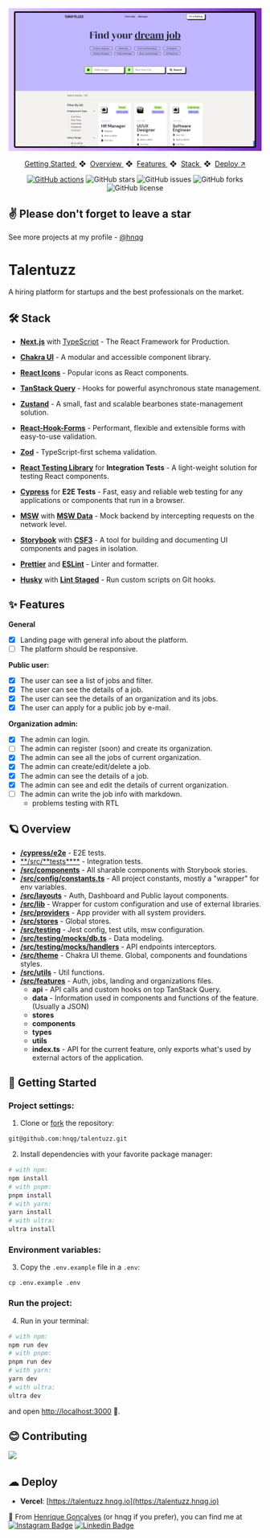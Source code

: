 <div align="center">
<a href="https://talentuzz.hnqg.io">
<img src="public/images/screenshot.png">
</a>
</div>

<p></p>

<div align="center">
    <a href="#-getting-started">
        Getting Started
    </a>
    <span>&nbsp;❖&nbsp;</span>
    <a href="#-overview">
        Overview
    </a>
    <span>&nbsp;❖&nbsp;</span>
    <a href="#-features">
        Features
    </a>
    <span>&nbsp;❖&nbsp;</span>
    <a href="#%EF%B8%8F-stack">
        Stack
    </a>
    <span>&nbsp;❖&nbsp;</span>
    <a href="https://talentuzz.hnqg.io" target="_blank">
        Deploy ↗︎
    </a>
</div>

<div align="center">

[![GitHub actions](https://img.shields.io/endpoint.svg?url=https%3A%2F%2Factions-badge.atrox.dev%2Fhnqg%2Ftalentuzz%2Fbadge%3Fref%3Dmain&style=flat)](https://actions-badge.atrox.dev/hnqg/talentuzz/goto?ref=main)
![GitHub stars](https://img.shields.io/github/stars/hnqg/talentuzz)
![GitHub issues](https://img.shields.io/github/issues/hnqg/talentuzz)
![GitHub forks](https://img.shields.io/github/forks/hnqg/talentuzz)
![GitHub license](https://img.shields.io/github/license/hnqg/talentuzz)

</div>

## ✌ Please don't forget to leave a star

See more projects at my profile - [@hnqg](https://github.com/hnqg)

# Talentuzz

A hiring platform for startups and the best professionals on the market.

## 🛠️ Stack

- **[Next.js](https://nextjs.org/)** with [TypeScript](https://www.typescriptlang.org/) - The React Framework for Production.
- **[Chakra UI](https://chakra-ui.com/)** - A modular and accessible component library.
- **[React Icons](https://react-icons.github.io/react-icons/)** - Popular icons as React components.
- **[TanStack Query](https://tanstack.com/query/latest)** - Hooks for powerful asynchronous state management.
- **[Zustand](https://github.com/pmndrs/zustand)** - A small, fast and scalable bearbones state-management solution.
- **[React-Hook-Forms](https://react-hook-form.com/)** - Performant, flexible and extensible forms with easy-to-use validation.
- **[Zod](https://zod.dev/)** - TypeScript-first schema validation.

- **[React Testing Library](https://testing-library.com/docs/)** for **Integration Tests** - A light-weight solution for testing React components.
- **[Cypress](https://www.cypress.io/)** for **E2E Tests** - Fast, easy and reliable web testing for any applications or components that run in a browser.
- **[MSW](https://mswjs.io/)** with **[MSW Data](https://github.com/mswjs/data)** - Mock backend by intercepting requests on the network level.
- **[Storybook](https://storybook.js.org/)** with **[CSF3](https://storybook.js.org/blog/component-story-format-3-0/)** - A tool for building and documenting UI components and pages in isolation.

- **[Prettier](https://prettier.io/)** and **[ESLint](https://eslint.org/)** - Linter and formatter.
- **[Husky](https://github.com/typicode/husky)** with **[Lint Staged](https://github.com/okonet/lint-staged)** - Run custom scripts on Git hooks.

## ✨ Features

**General**

- [x] Landing page with general info about the platform.
- [ ] The platform should be responsive.

**Public user:**

- [x] The user can see a list of jobs and filter.
- [x] The user can see the details of a job.
- [x] The user can see the details of an organization and its jobs.
- [x] The user can apply for a public job by e-mail.

**Organization admin:**

- [x] The admin can login.
- [ ] The admin can register (soon) and create its organization.
- [x] The admin can see all the jobs of current organization.
- [x] The admin can create/edit/delete a job.
- [x] The admin can see the details of a job.
- [x] The admin can see and edit the details of current organization.
- [ ] The admin can write the job info with markdown.
  - problems testing with RTL

## 🪐 Overview

- [**/cypress/e2e**](https://github.com/hnqg/talentuzz/tree/main/cypress/e2e) - E2E tests.
- [**/src/**tests\*\*\*\*](https://github.com/hnqg/talentuzz/tree/main/src/__tests__) - Integration tests.
- [**/src/components**](https://github.com/hnqg/talentuzz/tree/main/src/components) - All sharable components with Storybook stories.
- [**/src/config/constants.ts**](https://github.com/hnqg/talentuzz/tree/main/src/config/constants.ts) - All project constants, mostly a "wrapper" for env variables.
- [**/src/layouts**](https://github.com/hnqg/talentuzz/tree/main/src/layouts) - Auth, Dashboard and Public layout components.
- [**/src/lib**](https://github.com/hnqg/talentuzz/tree/main/src/lib) - Wrapper for custom configuration and use of external libraries.
- [**/src/providers**](https://github.com/hnqg/talentuzz/blob/main/src/providers) - App provider with all system providers.
- [**/src/stores**](https://github.com/hnqg/talentuzz/blob/main/src/stores) - Global stores.
- [**/src/testing**](https://github.com/hnqg/talentuzz/blob/main/src/testing) - Jest config, test utils, msw configuration.
- [**/src/testing/mocks/db.ts**](https://github.com/hnqg/talentuzz/blob/main/src/testing/mocks/db.ts) - Data modeling.
- [**/src/testing/mocks/handlers**](https://github.com/hnqg/talentuzz/blob/main/src/testing/mocks/handlers) - API endpoints interceptors.
- [**/src/theme**](https://github.com/hnqg/talentuzz/blob/main/src/theme) - Chakra UI theme. Global, components and foundations styles.
- [**/src/utils**](https://github.com/hnqg/talentuzz/blob/main/src/utils) - Util functions.
- [**/src/features**](https://github.com/hnqg/talentuzz/blob/main/src/features) - Auth, jobs, landing and organizations files.
  - **api** - API calls and custom hooks on top TanStack Query.
  - **data** - Information used in components and functions of the feature. (Usually a JSON)
  - **stores**
  - **components**
  - **types**
  - **utils**
  - **index.ts** - API for the current feature, only exports what's used by external actors of the application.

## 🚀 Getting Started

### **Project settings:**

1. Clone or [fork](git@github.com:hnqg/talentuzz.git) the repository:

```bash
git@github.com:hnqg/talentuzz.git
```

2. Install dependencies with your favorite package manager:

```bash
# with npm:
npm install
# with pnpm:
pnpm install
# with yarn:
yarn install
# with ultra:
ultra install
```

### **Environment variables:**

3. Copy the `.env.example` file in a `.env`:

```env
cp .env.example .env
```

### **Run the project:**

4. Run in your terminal:

```bash
# with npm:
npm run dev
# with pnpm:
pnpm run dev
# with yarn:
yarn dev
# with ultra:
ultra dev
```

and open [http://localhost:3000](http://localhost:3000) 🚀.

## 😊 Contributing

<a href="https://github.com/hnqg/talentuzz/graphs/contributors">
  <img src="https://contrib.rocks/image?repo=hnqg/talentuzz" />
</a>

<p></p>

## ☁ Deploy

- **Vercel**: [https://talentuzz.hnqg.io](https://talentuzz.hnqg.io)

🐲 From [Henrique Gonçalves](https://github.com/hnqg) (or hnqg if you prefer), you can find me at [![Instagram Badge](https://img.shields.io/badge/Instagram-E4405F?logo=instagram&logoColor=white)](https://www.instagram.com/_hnqg/) [![Linkedin Badge](https://img.shields.io/badge/LinkedIn-0077B5?logo=linkedin&logoColor=white)](https://www.linkedin.com/in/henriiqueg/)
